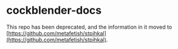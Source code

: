 # cockblender-docs

This repo has been deprecated, and the information in it moved to [https://github.com/metafetish/stpihkal](https://github.com/metafetish/stpihkal).

